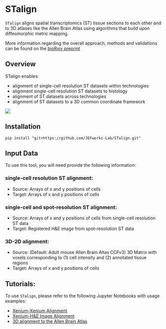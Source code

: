 # STalign

`STalign` aligns spatial transcriptomics (ST) tissue sections to each other and to 3D atlases like the Allen Brain Atlas using algorithms that build upon diffeomorphic metric mapping. 

More information regarding the overall approach, methods and validations can be found on the [bioRxiv preprint](https://www.biorxiv.org/content/10.1101/2023.04.11.534630v1)

## Overview

STalign enables:
- alignment of single-cell resolution ST datasets within technologies
- alignment single-cell resolution ST datasets to histology
- alignment of ST datasets across technologies
- alignment of ST datasets to a 3D common coordinate framework 

<img src="https://jef.works/assets/papers/STalign_anim_small.gif">

## Installation
`pip install "git+https://github.com/JEFworks-Lab/STalign.git"`

## Input Data
To use this tool, you will need provide the following information:

### single-cell resolution ST alignment:
- Source: Arrays of x and y positions of cells
- Target: Arrays of x and y positions of cells

### single-cell and spot-resolution ST alignment:
- Source: Arrays of x and y positions of cells from single-cell resolution ST data
- Target: Registered H&E image from spot-resolution ST data

### 3D-2D alignment:
- Source: (Default: Adult mouse Allen Brain Altas CCFv3) 3D Matrix with voxels corresponding to (1) cell intensity and (2) annotated tissue regions
- Target: Arrays of x and y positions of cells

## Tutorials:  
To use `STalign`, please refer to the following Jupyter Notebooks with usage examples: <br />
- [Xenium-Xenium Alignment](https://jef.works/STalign/notebooks/xenium-xenium-alignment.html) <br />
- [Xenium-H&E Image Alignment](https://jef.works/STalign/notebooks/xenium-heimage-alignment.html) <br />
- [3D alignment to the Allen Brain Atlas](https://jef.works/STalign/notebooks/merfish-allen3Datlas-alignment.html) <br />

